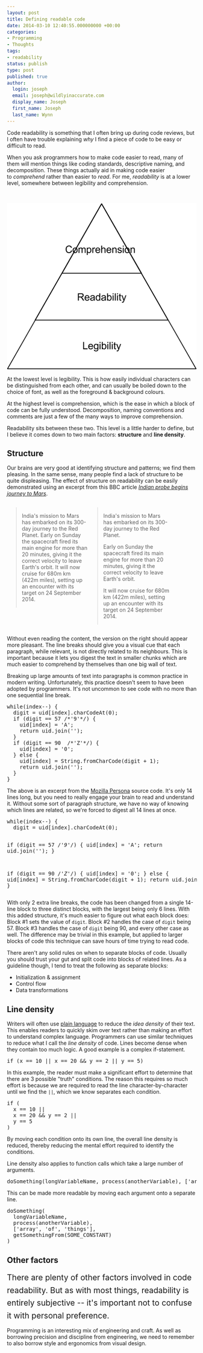 ```yaml
---
layout: post
title: Defining readable code
date: 2014-03-10 12:40:55.000000000 +00:00
categories:
- Programming
- Thoughts
tags:
- readability
status: publish
type: post
published: true
author:
  login: joseph
  email: joseph@wildlyinaccurate.com
  display_name: Joseph
  first_name: Joseph
  last_name: Wynn
---
```

<p>Code readability is something that I often bring up during code reviews, but I often have trouble explaining <em>why</em> I find a piece of code to be easy or difficult to read.</p>
<p>When you ask programmers how to make code easier to read, many of them will mention things like coding standards, descriptive naming, and decomposition. These things actually aid in making code easier to <em>comprehend</em> rather than easier to <em>read</em>. For me, <em>readability </em>is at a lower level, somewhere between legibility and comprehension.</p>
<p>&nbsp;</p>
<p><img class="aligncenter size-full wp-image-1017" alt="Legibility - Readability - Comprehension" src="assets/legibility-readability-comprehension.png" width="508" height="440" /></p>
<p>At the lowest level is legibility. This is how easily individual characters can be distinguished from each other, and can usually be boiled down to the choice of font, as well as the foreground &amp; background colours.</p>
<p>At the highest level is comprehension, which is the ease in which a block of code can be fully understood. Decomposition, naming conventions and comments are just a few of the many ways to improve comprehension.</p>
<p>Readability sits between these two. This level is a little harder to define, but I believe it comes down to two main factors: <strong>structure</strong> and <strong>line density</strong>.<!--more--></p>
<h2>Structure</h2>
<p>Our brains are very good at identifying structure and patterns; we find them pleasing. In the same sense, many people find a lack of structure to be quite displeasing. The effect of structure on readability can be easily demonstrated using an excerpt from this BBC article <a href="http://www.bbc.co.uk/news/science-environment-25163113"><em>Indian probe begins journey to Mars</em></a>.</p>
<blockquote style="float: left; width: 35%;"><p>India's mission to Mars has embarked on its 300-day journey to the Red Planet. Early on Sunday the spacecraft fired its main engine for more than 20 minutes, giving it the correct velocity to leave Earth's orbit. It will now cruise for 680m km (422m miles), setting up an encounter with its target on 24 September 2014.</p></blockquote>
<blockquote style="float: left; width: 35%;"><p>India's mission to Mars has embarked on its 300-day journey to the Red Planet.</p>
<p>Early on Sunday the spacecraft fired its main engine for more than 20 minutes, giving it the correct velocity to leave Earth's orbit.</p>
<p>It will now cruise for 680m km (422m miles), setting up an encounter with its target on 24 September 2014.</p></blockquote>
<div style="clear: both;"></div>
<p>Without even reading the content, the version on the right should appear more pleasant. The line breaks should give you a visual cue that each paragraph, while relevant, is not directly related to its neighbours. This is important because it lets you digest the text in smaller chunks which are much easier to comprehend by themselves than one big wall of text.</p>
<p>Breaking up large amounts of text into paragraphs is common practice in modern writing. Unfortunately, this practice doesn't seem to have been adopted by programmers. It's not uncommon to see code with no more than one sequential line break.</p>
<pre class="highlight-javascript javascript">while(index--) {
  digit = uid[index].charCodeAt(0);
  if (digit == 57 /*'9'*/) {
    uid[index] = 'A';
    return uid.join('');
  }
  if (digit == 90  /*'Z'*/) {
    uid[index] = '0';
  } else {
    uid[index] = String.fromCharCode(digit + 1);
    return uid.join('');
  }
}</pre>
<p>The above is an excerpt from the <a href="https://github.com/mozilla/persona">Mozilla Persona</a> source code. It's only 14 lines long, but you need to really engage your brain to read and understand it. Without some sort of paragraph structure, we have no way of knowing which lines are related, so we're forced to digest all 14 lines at once.</p>
<pre class="highlight-javascript javascript">while(index--) {
  digit = uid[index].charCodeAt(0);

  if (digit == 57 /*'9'*/) {
    uid[index] = 'A';
    return uid.join('');
  }

  if (digit == 90  /*'Z'*/) {
    uid[index] = '0';
  } else {
    uid[index] = String.fromCharCode(digit + 1);
    return uid.join('');
  }
}</pre>
<p>With only 2 extra line breaks, the code has been changed from a single 14-line block to three distinct blocks, with the largest being only 6 lines. With this added structure, it's much easier to figure out what each block does: Block #1 sets the value of <code>digit</code>. Block #2 handles the case of <code>digit</code> being 57. Block #3 handles the case of <code>digit</code> being 90, and every other case as well. The difference may be trivial in this example, but applied to larger blocks of code this technique can save hours of time trying to read code.</p>
<p>There aren't any solid rules on when to separate blocks of code. Usually you should trust your gut and split code into blocks of related lines. As a guideline though, I tend to treat the following as separate blocks:</p>
<ul>
<li>Initialization &amp; assignment</li>
<li>Control flow</li>
<li>Data transformations</li>
</ul>
<h2>Line density</h2>
<p>Writers will often use <a href="http://en.wikipedia.org/wiki/Plain_language">plain language</a> to reduce the <em>idea density</em> of their text. This enables readers to quickly skim over text rather than making an effort to understand complex language. Programmers can use similar techniques to reduce what I call the <em>line density</em> of code. Lines become dense when they contain too much logic. A good example is a complex if-statement.</p>
<pre class="highlight-javascript javascript">if (x == 10 || x == 20 &amp;&amp; y == 2 || y == 5)</pre>
<p>In this example, the reader must make a significant effort to determine that there are 3 possible "truth" conditions. The reason this requires so much effort is because we are required to read the line character-by-character until we find the <code>||</code>, which we know separates each condition.</p>
<pre class="highlight-javascript javascript">if (
  x == 10 ||
  x == 20 &amp;&amp; y == 2 ||
  y == 5
)</pre>
<p>By moving each condition onto its own line, the overall line density is reduced, thereby reducing the mental effort required to identify the conditions.</p>
<p>Line density also applies to function calls which take a large number of arguments.</p>
<pre class="highlight-javascript javascript">doSomething(longVariableName, process(anotherVariable), ['array', 'of', 'things'], getSomethingFrom(SOME_CONSTANT))</pre>
<p>This can be made more readable by moving each argument onto a separate line.</p>
<pre class="highlight-javascript javascript">doSomething(
  longVariableName,
  process(anotherVariable),
  ['array', 'of', 'things'],
  getSomethingFrom(SOME_CONSTANT)
)</pre>
<h2>Other factors</h2>
<p><span style="font-size: 21px; line-height: 1.6;">There are plenty of other factors involved in code readability. But as with most things, readability is entirely subjective -- it's important not to confuse it with personal preference.</span></p>
<p>Programming is an interesting mix of engineering and craft. As well as borrowing precision and discipline from engineering, we need to remember to also borrow style and ergonomics from visual design.</p>
